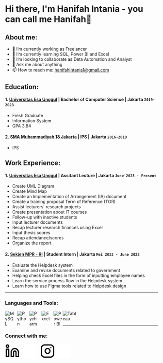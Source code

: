 # Hi there, I'm Hanifah Intania - you can call me Hanifah👋
## About me:
- 🔭 I’m currently working as Freelancer
- 🌱 I’m currently learning SQL, Power BI and Excel
- 👯 I’m looking to collaborate as Data Automation and Analyst
- 💬 Ask me about anything
- 📫 How to reach me: hanifahintania1@gmail.com

## Education:

#### 1. [Universitas Esa Unggul](https://www.esaunggul.ac.id) | Bachelor of Computer Science | Jakarta `2019-2023`
   - Fresh Graduate
   - Information System
   - GPA 3.84
 #### 2. [SMA Muhammadiyah 18 Jakarta](https://smamuh18jakarta.sch.id) | IPS | Jakarta `2016-2019`
   - IPS

## Work Experience:
#### 1. [Universitas Esa Unggul](https://www.esaunggul.ac.id) | Assitant Lecture | Jakarta `June'2023 - Present`
   - Create UML Diagram
   - Create Mind Map
   - Create an Implementation of Arrangement (IA) document
   - Create a training proposal Term of Reference (TOR)
   - Assist lecturers' research projects
   - Create presentation about IT courses
   - Follow-up with inactive students
   - Input lecturer documents
   - Recap lecturer research finances using Excel
   - Input thesis scores
   - Recap attendance/scores
   - Organize the report
#### 2. [Sekjen MPR - RI](https:///www.mpr.go.id/) | Student Intern | Jakarta `Mei 2022 - June 2022`
   -  Evaluate the Helpdesk system
   -  Examine and revise documents related to government
   -  Helping check Excel files in the form of inputting employee names
   -  Learn the service process flow in the Helpdesk system
   -  Learn how to use Figma tools related to Helpdesk design
---

### Languages and Tools:

[<img align="left" alt="MySQL" width="30px" src="https://cdn.jsdelivr.net/gh/devicons/devicon/icons/mysql/mysql-original.svg" style="padding-right:10px;" />][webdev]
[<img align="left" alt="Python" width="30px" src="https://upload.wikimedia.org/wikipedia/commons/thumb/c/c3/Python-logo-notext.svg/110px-Python-logo-notext.svg.png?20100317150552" style="padding-right:10px;" />][webdev]
[<img align="left" alt="Pycharm" width="30px" src="https://upload.wikimedia.org/wikipedia/commons/thumb/1/1d/PyCharm_Icon.svg/220px-PyCharm_Icon.svg.png" style="padding-right:10px;" />][webdev]
[<img align="left" alt="Excel" width="30px" src="https://is2-ssl.mzstatic.com/image/thumb/Purple126/v4/a8/fd/5a/a8fd5a84-c6f1-355f-3b9f-6e86598efaa3/XCEL.png/1200x630bb.png" style="padding-right:10px;" />][webdev]
[<img align="left" alt="Power BI" width="30px" src="https://powerbi.microsoft.com/pictures/application-logos/svg/powerbi.svg" style="padding-right:0px;" />][webdev]
[<img align="left" alt="Tableau" width="50px" src="https://logos-world.net/wp-content/uploads/2021/10/Tableau-Symbol.png" style="padding-right:10px;" />][webdev]

<br />
<br />

---
### Connect with me:

[![website](./img/linkedin-light.svg)](https://www.linkedin.com/in/hanifahintania#gh-light-mode-only)
[![website](./img/linkedin-dark.svg)](https://www.linkedin.com/in/hanifahintania#gh-dark-mode-only)
&nbsp;&nbsp;
[![website](./img/instagram-light.svg)](https://instagram.com/h.anifaah#gh-light-mode-only)
[![website](./img/instagram-dark.svg)](https://instagram.com/h.anifaah#gh-dark-mode-only)



[webdev]: https://github.com/hanifaah2001/hanifaah2001
